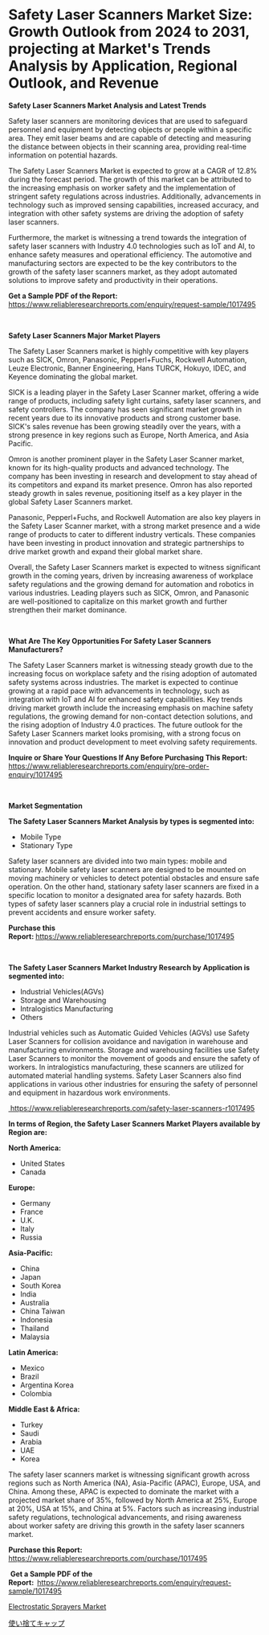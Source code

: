 <p><h1>Safety Laser Scanners Market Size: Growth Outlook from 2024 to 2031, projecting at Market's Trends Analysis by Application, Regional Outlook, and Revenue</h1></p><p><strong>Safety Laser Scanners Market Analysis and Latest Trends</strong></p>
<p><p>Safety laser scanners are monitoring devices that are used to safeguard personnel and equipment by detecting objects or people within a specific area. They emit laser beams and are capable of detecting and measuring the distance between objects in their scanning area, providing real-time information on potential hazards.</p><p>The Safety Laser Scanners Market is expected to grow at a CAGR of 12.8% during the forecast period. The growth of this market can be attributed to the increasing emphasis on worker safety and the implementation of stringent safety regulations across industries. Additionally, advancements in technology such as improved sensing capabilities, increased accuracy, and integration with other safety systems are driving the adoption of safety laser scanners.</p><p>Furthermore, the market is witnessing a trend towards the integration of safety laser scanners with Industry 4.0 technologies such as IoT and AI, to enhance safety measures and operational efficiency. The automotive and manufacturing sectors are expected to be the key contributors to the growth of the safety laser scanners market, as they adopt automated solutions to improve safety and productivity in their operations.</p></p>
<p><strong>Get a Sample PDF of the Report:&nbsp;</strong> <a href="https://www.reliableresearchreports.com/enquiry/request-sample/1017495">https://www.reliableresearchreports.com/enquiry/request-sample/1017495</a></p>
<p>&nbsp;</p>
<p><strong>Safety Laser Scanners Major Market Players</strong></p>
<p><p>The Safety Laser Scanners market is highly competitive with key players such as SICK, Omron, Panasonic, Pepperl+Fuchs, Rockwell Automation, Leuze Electronic, Banner Engineering, Hans TURCK, Hokuyo, IDEC, and Keyence dominating the global market.</p><p>SICK is a leading player in the Safety Laser Scanner market, offering a wide range of products, including safety light curtains, safety laser scanners, and safety controllers. The company has seen significant market growth in recent years due to its innovative products and strong customer base. SICK's sales revenue has been growing steadily over the years, with a strong presence in key regions such as Europe, North America, and Asia Pacific.</p><p>Omron is another prominent player in the Safety Laser Scanner market, known for its high-quality products and advanced technology. The company has been investing in research and development to stay ahead of its competitors and expand its market presence. Omron has also reported steady growth in sales revenue, positioning itself as a key player in the global Safety Laser Scanners market.</p><p>Panasonic, Pepperl+Fuchs, and Rockwell Automation are also key players in the Safety Laser Scanner market, with a strong market presence and a wide range of products to cater to different industry verticals. These companies have been investing in product innovation and strategic partnerships to drive market growth and expand their global market share.</p><p>Overall, the Safety Laser Scanners market is expected to witness significant growth in the coming years, driven by increasing awareness of workplace safety regulations and the growing demand for automation and robotics in various industries. Leading players such as SICK, Omron, and Panasonic are well-positioned to capitalize on this market growth and further strengthen their market dominance.</p></p>
<p>&nbsp;</p>
<p><strong>What Are The Key Opportunities For Safety Laser Scanners Manufacturers?</strong></p>
<p><p>The Safety Laser Scanners market is witnessing steady growth due to the increasing focus on workplace safety and the rising adoption of automated safety systems across industries. The market is expected to continue growing at a rapid pace with advancements in technology, such as integration with IoT and AI for enhanced safety capabilities. Key trends driving market growth include the increasing emphasis on machine safety regulations, the growing demand for non-contact detection solutions, and the rising adoption of Industry 4.0 practices. The future outlook for the Safety Laser Scanners market looks promising, with a strong focus on innovation and product development to meet evolving safety requirements.</p></p>
<p><strong>Inquire or Share Your Questions If Any Before Purchasing This Report:</strong> <a href="https://www.reliableresearchreports.com/enquiry/pre-order-enquiry/1017495">https://www.reliableresearchreports.com/enquiry/pre-order-enquiry/1017495</a></p>
<p>&nbsp;</p>
<p><strong>Market Segmentation</strong></p>
<p><strong>The Safety Laser Scanners Market Analysis by types is segmented into:</strong></p>
<p><ul><li>Mobile Type</li><li>Stationary Type</li></ul></p>
<p><p>Safety laser scanners are divided into two main types: mobile and stationary. Mobile safety laser scanners are designed to be mounted on moving machinery or vehicles to detect potential obstacles and ensure safe operation. On the other hand, stationary safety laser scanners are fixed in a specific location to monitor a designated area for safety hazards. Both types of safety laser scanners play a crucial role in industrial settings to prevent accidents and ensure worker safety.</p></p>
<p><strong>Purchase this Report:&nbsp;</strong><a href="https://www.reliableresearchreports.com/purchase/1017495">https://www.reliableresearchreports.com/purchase/1017495</a></p>
<p>&nbsp;</p>
<p><strong>The Safety Laser Scanners Market Industry Research by Application is segmented into:</strong></p>
<p><ul><li>Industrial Vehicles(AGVs)</li><li>Storage and Warehousing</li><li>Intralogistics Manufacturing</li><li>Others</li></ul></p>
<p><p>Industrial vehicles such as Automatic Guided Vehicles (AGVs) use Safety Laser Scanners for collision avoidance and navigation in warehouse and manufacturing environments. Storage and warehousing facilities use Safety Laser Scanners to monitor the movement of goods and ensure the safety of workers. In intralogistics manufacturing, these scanners are utilized for automated material handling systems. Safety Laser Scanners also find applications in various other industries for ensuring the safety of personnel and equipment in hazardous work environments.</p></p>
<p><a href="https://www.reliableresearchreports.com/safety-laser-scanners-r1017495">&nbsp;https://www.reliableresearchreports.com/safety-laser-scanners-r1017495</a></p>
<p><strong>In terms of Region, the Safety Laser Scanners Market Players available by Region are:</strong></p>
<p>
    <p> <strong> North America: </strong>
        <ul>
            <li>United States</li>
            <li>Canada</li>
        </ul>
        </p> 
    <p> <strong> Europe: </strong>
        <ul>
            <li>Germany</li>
            <li>France</li>
            <li>U.K.</li>
            <li>Italy</li>
            <li>Russia</li>
        </ul>
        </p> 
    <p> <strong> Asia-Pacific: </strong>
        <ul>
            <li>China</li>
            <li>Japan</li>
            <li>South Korea</li>
            <li>India</li>
            <li>Australia</li>
            <li>China Taiwan</li>
            <li>Indonesia</li>
            <li>Thailand</li>
            <li>Malaysia</li>
        </ul>
        </p> 
    <p> <strong> Latin America: </strong>
        <ul>
            <li>Mexico</li>
            <li>Brazil</li>
            <li>Argentina Korea</li>
            <li>Colombia</li>
        </ul>
        </p> 
    <p> <strong> Middle East & Africa: </strong>
        <ul>
            <li>Turkey</li>
            <li>Saudi</li>
            <li>Arabia</li>
            <li>UAE</li>
            <li>Korea</li>
        </ul>
    </p>
    </p>
<p><p>The safety laser scanners market is witnessing significant growth across regions such as North America (NA), Asia-Pacific (APAC), Europe, USA, and China. Among these, APAC is expected to dominate the market with a projected market share of 35%, followed by North America at 25%, Europe at 20%, USA at 15%, and China at 5%. Factors such as increasing industrial safety regulations, technological advancements, and rising awareness about worker safety are driving this growth in the safety laser scanners market.</p></p>
<p><strong>Purchase this Report: </strong><a href="https://www.reliableresearchreports.com/purchase/1017495">https://www.reliableresearchreports.com/purchase/1017495</a></p>
<p>&nbsp;<strong>Get a Sample PDF of the Report:&nbsp;&nbsp;</strong><a href="https://www.reliableresearchreports.com/enquiry/request-sample/1017495">https://www.reliableresearchreports.com/enquiry/request-sample/1017495</a></p>
<p><strong></strong></p>
<p><p><a href="https://meowing-canidae-761.notion.site/Electrostatic-Sprayers-Market-Report-Reveals-the-Latest-Trends-And-Growth-Opportunities-of-this-Mark-f1838b5c8a074a3e9397239f4e9b4bc8">Electrostatic Sprayers Market</a></p><p><a href="https://github.com/avbqbctihcbe2/Market-Research-Report-List-1/blob/main/685137430281.md">使い捨てキャップ</a></p></p>
